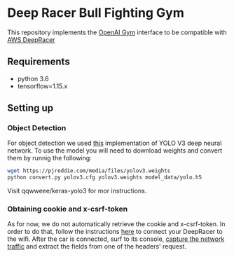 # Deep Racer Bull Fighting Gym
This repository implements the [OpenAI Gym](http://github.com/openai/gym "OpenAI Gym") interface to be compatible with[ AWS DeepRacer](https://aws.amazon.com/deepracer/ " AWS DeepRacer")

## Requirements
-  python 3.6
- tensorflow=1.15.x
## Setting up
### Object Detection
For object detection we used [this](https://github.com/qqwweee/keras-yolo3 "this")  implementation of YOLO V3 deep neural network. To use the model you will need to download weights and convert them by runnig the following:
```bash
wget https://pjreddie.com/media/files/yolov3.weights
python convert.py yolov3.cfg yolov3.weights model_data/yolo.h5
```
Visit qqwweee/keras-yolo3 for mor instructions.
### Obtaining cookie and x-csrf-token
As for now, we do not automatically retrieve the cookie and x-csrf-token. In order to do that, follow the instructions [here](https://www.youtube.com/watch?v=9eTNSt_zHeA "here") to connect your DeepRacer to the wifi.  After the car is connected, surf to its console, [capture the network traffic](https://developers.google.com/web/tools/chrome-devtools/network "capture the network traffic")  and extract the fields from one of the headers' request.
